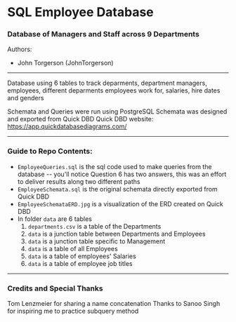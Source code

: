 # SQL Employee Database
### Database of Managers and Staff across 9 Departments
Authors:
* John Torgerson (JohnTorgerson)
---  
Database using 6 tables to track deparments, department managers, employees, different deparments employees work for, salaries, hire dates and genders

Schemata and Queries were run using PostgreSQL
Schemata was designed and exported from Quick DBD
Quick DBD website: https://app.quickdatabasediagrams.com/

---

### Guide to Repo Contents:
* `EmployeeQueries.sql` is the sql code used to make queries from the database
    -- you'll notice Question 6 has two answers, this was an effort to deliver results along two different paths
* `EmployeeSchemata.sql` is the original schemata directly exported from Quick DBD 
* `EmployeeSchemataERD.jpg` is a visualization of the ERD created on Quick DBD
* In folder `data` are 6 tables
    1. `departments.csv` is a table of the Departments
    2. `data` is a junction table between Departments and Employees
    3. `data` is a junction table specific to Management
    4. `data` is a table of all Employees
    5. `data` is a table of employees' Salaries
    6. `data` is a table of employee job titles
    
---

### Credits and Special Thanks
Tom Lenzmeier for sharing a name concatenation
Thanks to Sanoo Singh for inspiring me to practice subquery method
